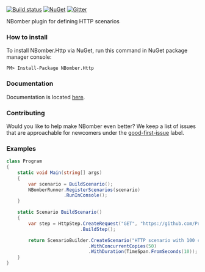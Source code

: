 [![Build status](https://ci.appveyor.com/api/projects/status/639k1l877whni54c?svg=true)](https://ci.appveyor.com/project/PragmaticFlowOrg/nbomber-http)
[![NuGet](https://img.shields.io/nuget/v/nbomber.http.svg)](https://www.nuget.org/packages/nbomber.http/)
[![Gitter](https://badges.gitter.im/nbomber/community.svg)](https://gitter.im/nbomber/community?utm_source=badge&utm_medium=badge&utm_campaign=pr-badge)

NBomber plugin for defining HTTP scenarios

### How to install
To install NBomber.Http via NuGet, run this command in NuGet package manager console:
```code
PM> Install-Package NBomber.Http
```

### Documentation
Documentation is located [here](https://nbomber.com).

### Contributing
Would you like to help make NBomber even better? We keep a list of issues that are approachable for newcomers under the [good-first-issue](https://github.com/PragmaticFlow/NBomber.Http/issues?q=is%3Aopen+is%3Aissue+label%3A%22good+first+issue%22) label.

### Examples
```csharp
class Program
{
    static void Main(string[] args)
    {
        var scenario = BuildScenario();
        NBomberRunner.RegisterScenarios(scenario)
                     .RunInConsole();            
    }

    static Scenario BuildScenario()
    {
        var step = HttpStep.CreateRequest("GET", "https://github.com/PragmaticFlow/NBomber")
                           .BuildStep();

        return ScenarioBuilder.CreateScenario("HTTP scenario with 100 concurrent requests", step)
                              .WithConcurrentCopies(50)
                              .WithDuration(TimeSpan.FromSeconds(10));
    }
}
```

